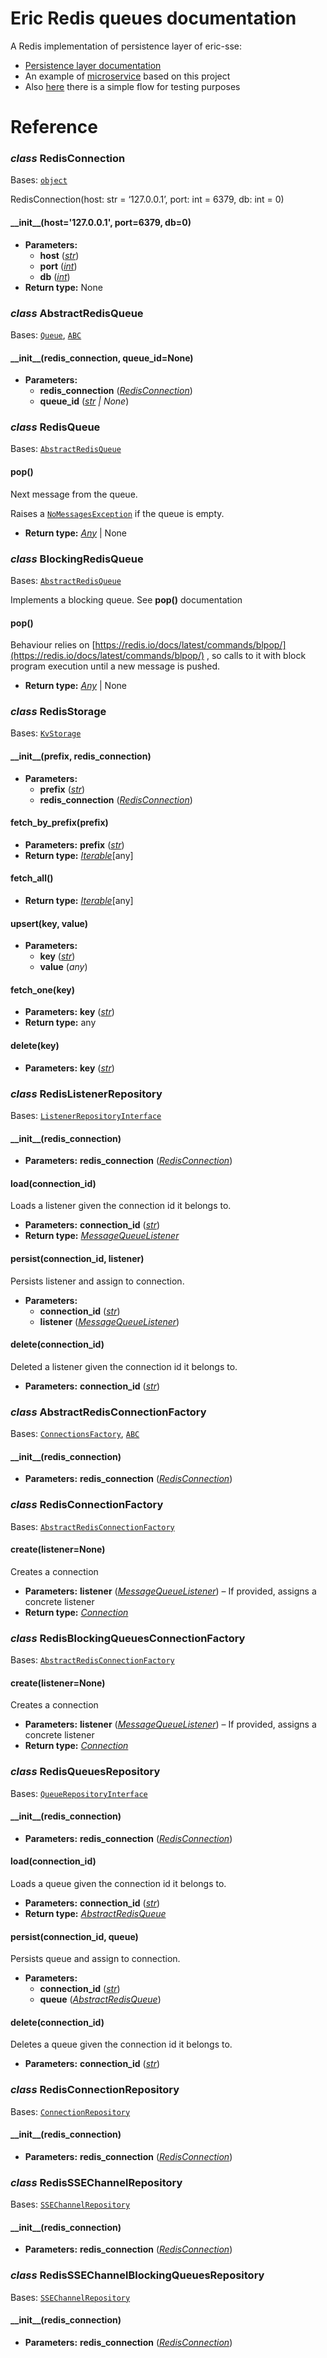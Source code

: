 # Eric Redis queues documentation

A Redis implementation of persistence layer of eric-sse:

* [Persistence layer documentation](https://laxertu.github.io/eric/persistence.html)
* An example of [microservice](https://pypi.org/project/eric-api/) based on this project
* Also [here](https://github.com/laxertu/eric-redis-queues/tree/master/e2e_tests) there is a simple flow for testing purposes

# Reference

### *class* RedisConnection

Bases: [`object`](https://docs.python.org/3/library/functions.html#object)

RedisConnection(host: str = ‘127.0.0.1’, port: int = 6379, db: int = 0)

#### \_\_init_\_(host='127.0.0.1', port=6379, db=0)

* **Parameters:**
  * **host** ([*str*](https://docs.python.org/3/library/stdtypes.html#str))
  * **port** ([*int*](https://docs.python.org/3/library/functions.html#int))
  * **db** ([*int*](https://docs.python.org/3/library/functions.html#int))
* **Return type:**
  None

### *class* AbstractRedisQueue

Bases: [`Queue`](https://laxertu.github.io/eric/entities.html#eric_sse.queues.Queue), [`ABC`](https://docs.python.org/3/library/abc.html#abc.ABC)

#### \_\_init_\_(redis_connection, queue_id=None)

* **Parameters:**
  * **redis_connection** ([*RedisConnection*](#eric_redis_queues.RedisConnection))
  * **queue_id** ([*str*](https://docs.python.org/3/library/stdtypes.html#str) *|* *None*)

### *class* RedisQueue

Bases: [`AbstractRedisQueue`](#eric_redis_queues.AbstractRedisQueue)

#### pop()

Next message from the queue.

Raises a [`NoMessagesException`](https://laxertu.github.io/eric/exceptions.html#eric_sse.exception.NoMessagesException) if the queue is empty.

* **Return type:**
  [*Any*](https://docs.python.org/3/library/typing.html#typing.Any) | None

### *class* BlockingRedisQueue

Bases: [`AbstractRedisQueue`](#eric_redis_queues.AbstractRedisQueue)

Implements a blocking queue. See **pop()** documentation

#### pop()

Behaviour relies on [https://redis.io/docs/latest/commands/blpop/](https://redis.io/docs/latest/commands/blpop/) , so calls to it with block program execution until a new message is pushed.

* **Return type:**
  [*Any*](https://docs.python.org/3/library/typing.html#typing.Any) | None

<a id="module-eric_redis_queues.repository"></a>

### *class* RedisStorage

Bases: [`KvStorage`](https://laxertu.github.io/eric/persistence.html#eric_sse.repository.KvStorage)

#### \_\_init_\_(prefix, redis_connection)

* **Parameters:**
  * **prefix** ([*str*](https://docs.python.org/3/library/stdtypes.html#str))
  * **redis_connection** ([*RedisConnection*](#eric_redis_queues.RedisConnection))

#### fetch_by_prefix(prefix)

* **Parameters:**
  **prefix** ([*str*](https://docs.python.org/3/library/stdtypes.html#str))
* **Return type:**
  [*Iterable*](https://docs.python.org/3/library/typing.html#typing.Iterable)[any]

#### fetch_all()

* **Return type:**
  [*Iterable*](https://docs.python.org/3/library/typing.html#typing.Iterable)[any]

#### upsert(key, value)

* **Parameters:**
  * **key** ([*str*](https://docs.python.org/3/library/stdtypes.html#str))
  * **value** (*any*)

#### fetch_one(key)

* **Parameters:**
  **key** ([*str*](https://docs.python.org/3/library/stdtypes.html#str))
* **Return type:**
  any

#### delete(key)

* **Parameters:**
  **key** ([*str*](https://docs.python.org/3/library/stdtypes.html#str))

### *class* RedisListenerRepository

Bases: [`ListenerRepositoryInterface`](https://laxertu.github.io/eric/persistence.html#eric_sse.interfaces.ListenerRepositoryInterface)

#### \_\_init_\_(redis_connection)

* **Parameters:**
  **redis_connection** ([*RedisConnection*](#eric_redis_queues.RedisConnection))

#### load(connection_id)

Loads a listener given the connection id it belongs to.

* **Parameters:**
  **connection_id** ([*str*](https://docs.python.org/3/library/stdtypes.html#str))
* **Return type:**
  [*MessageQueueListener*](https://laxertu.github.io/eric/entities.html#eric_sse.listener.MessageQueueListener)

#### persist(connection_id, listener)

Persists listener and assign to connection.

* **Parameters:**
  * **connection_id** ([*str*](https://docs.python.org/3/library/stdtypes.html#str))
  * **listener** ([*MessageQueueListener*](https://laxertu.github.io/eric/entities.html#eric_sse.listener.MessageQueueListener))

#### delete(connection_id)

Deleted a listener given the connection id it belongs to.

* **Parameters:**
  **connection_id** ([*str*](https://docs.python.org/3/library/stdtypes.html#str))

### *class* AbstractRedisConnectionFactory

Bases: [`ConnectionsFactory`](https://laxertu.github.io/eric/entities.html#eric_sse.connection.ConnectionsFactory), [`ABC`](https://docs.python.org/3/library/abc.html#abc.ABC)

#### \_\_init_\_(redis_connection)

* **Parameters:**
  **redis_connection** ([*RedisConnection*](#eric_redis_queues.RedisConnection))

### *class* RedisConnectionFactory

Bases: [`AbstractRedisConnectionFactory`](#eric_redis_queues.repository.AbstractRedisConnectionFactory)

#### create(listener=None)

Creates a connection

* **Parameters:**
  **listener** ([*MessageQueueListener*](https://laxertu.github.io/eric/entities.html#eric_sse.listener.MessageQueueListener)) – If provided, assigns a concrete listener
* **Return type:**
  [*Connection*](https://laxertu.github.io/eric/entities.html#eric_sse.connection.Connection)

### *class* RedisBlockingQueuesConnectionFactory

Bases: [`AbstractRedisConnectionFactory`](#eric_redis_queues.repository.AbstractRedisConnectionFactory)

#### create(listener=None)

Creates a connection

* **Parameters:**
  **listener** ([*MessageQueueListener*](https://laxertu.github.io/eric/entities.html#eric_sse.listener.MessageQueueListener)) – If provided, assigns a concrete listener
* **Return type:**
  [*Connection*](https://laxertu.github.io/eric/entities.html#eric_sse.connection.Connection)

### *class* RedisQueuesRepository

Bases: [`QueueRepositoryInterface`](https://laxertu.github.io/eric/persistence.html#eric_sse.interfaces.QueueRepositoryInterface)

#### \_\_init_\_(redis_connection)

* **Parameters:**
  **redis_connection** ([*RedisConnection*](#eric_redis_queues.RedisConnection))

#### load(connection_id)

Loads a queue given the connection id it belongs to.

* **Parameters:**
  **connection_id** ([*str*](https://docs.python.org/3/library/stdtypes.html#str))
* **Return type:**
  [*AbstractRedisQueue*](#eric_redis_queues.AbstractRedisQueue)

#### persist(connection_id, queue)

Persists queue and assign to connection.

* **Parameters:**
  * **connection_id** ([*str*](https://docs.python.org/3/library/stdtypes.html#str))
  * **queue** ([*AbstractRedisQueue*](#eric_redis_queues.AbstractRedisQueue))

#### delete(connection_id)

Deletes a queue given the connection id it belongs to.

* **Parameters:**
  **connection_id** ([*str*](https://docs.python.org/3/library/stdtypes.html#str))

### *class* RedisConnectionRepository

Bases: [`ConnectionRepository`](https://laxertu.github.io/eric/persistence.html#eric_sse.repository.ConnectionRepository)

#### \_\_init_\_(redis_connection)

* **Parameters:**
  **redis_connection** ([*RedisConnection*](#eric_redis_queues.RedisConnection))

### *class* RedisSSEChannelRepository

Bases: [`SSEChannelRepository`](https://laxertu.github.io/eric/prefabs.html#eric_sse.prefabs.SSEChannelRepository)

#### \_\_init_\_(redis_connection)

* **Parameters:**
  **redis_connection** ([*RedisConnection*](#eric_redis_queues.RedisConnection))

### *class* RedisSSEChannelBlockingQueuesRepository

Bases: [`SSEChannelRepository`](https://laxertu.github.io/eric/prefabs.html#eric_sse.prefabs.SSEChannelRepository)

#### \_\_init_\_(redis_connection)

* **Parameters:**
  **redis_connection** ([*RedisConnection*](#eric_redis_queues.RedisConnection))
